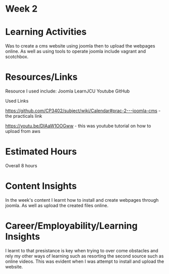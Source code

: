 # Week 2

# Learning Activities

Was to create a cms website using joomla then to upload the webpages online. As well as using tools to operate joomla include vagrant and scotchbox.

# Resources/Links

Resource I used include:
Joomla
LearnJCU
Youtube
GitHub

Used Links

https://github.com/CP3402/subject/wiki/Calendar#prac-2---joomla-cms - the practicals link

https://youtu.be/DIAaW1OOGww - this was youtube tutorial on how to upload from aws

# Estimated Hours

Overall 8 hours

# Content Insights

In the week's content I learnt how to install and create webpages through joomla. As well as upload the created files online.

# Career/Employability/Learning Insights

I learnt to that presistance is key when trying to over come obstacles and rely my other ways of learning such as resorting the second source such as online videos. This was evident when I was attempt to install and upload the website.
